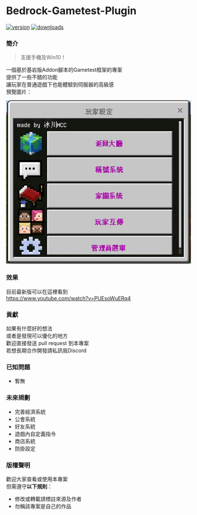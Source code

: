 # Bedrock-Gametest-Plugin
[![version](https://img.shields.io/badge/Minecraft_Version-Bedrock_1.18.30+-brightgreen.svg)](https://github.com/dada909090/Bedrock-Gametest-Plugin)
[![downloads](https://img.shields.io/github/downloads/dada909090/Bedrock-Gametest-Plugin/total?color=blue)](https://github.com/dada909090/Bedrock-Gametest-Plugin)
### 簡介

> 支援手機及Win10！

一個基於基岩版Addon腳本的Gametest框架的專案\
提供了一些不錯的功能\
讓玩家在普通遊戲下也能體驗到伺服器的高級感\
預覽圖片：

![預覽圖片](res/2022-04-23-19-40-25.png)
### 效果
目前最新版可以在這裡看到\
https://www.youtube.com/watch?v=PUEsoWuERq4
### 貢獻
如果有什麼好的想法\
或者是發現可以優化的地方\
歡迎直接發送 pull request 到本專案\
若想長期合作開發請私訊我Discord
### 已知問題
- 暫無
### 未來規劃
- 完善經濟系統
- 公會系統
- 好友系統
- 遊戲內自定義指令
- 商店系統
- 防掛設定
### 版權聲明
歡迎大家查看或使用本專案\
但需遵守**以下規則**：
- 修改或轉載請標註來源及作者
- 勿稱該專案是自己的作品
